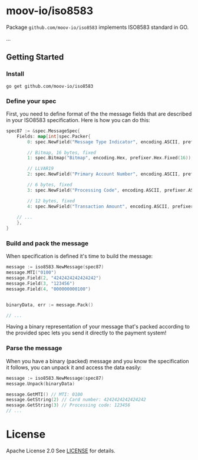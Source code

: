 # moov-io/iso8583

Package `github.com/moov-io/iso8583` implements ISO8583 standard in GO.

...

## Getting Started

### Install

```
go get github.com/moov-io/iso8583
```

### Define your spec

First, you need to define format of the the message fields that are described in your ISO8583 specification.
Here is how you can do this:

```go
spec87 := &spec.MessageSpec{
    Fields: map[int]spec.Packer{
        0: spec.NewField("Message Type Indicator", encoding.ASCII, prefixer.ASCII.Fixed(4)),

        // Bitmap, 16 bytes, fixed
        1: spec.Bitmap("Bitmap", encoding.Hex, prefixer.Hex.Fixed(16)),

        // LLVAR19
        2: spec.NewField("Primary Account Number", encoding.ASCII, prefixer.ASCII.LL(19)),

        // 6 bytes, fixed
        3: spec.NewField("Processing Code", encoding.ASCII, prefixer.ASCII.Fixed(6)),

        // 12 bytes, fixed
        4: spec.NewField("Transaction Amount", encoding.ASCII, prefixer.ASCII.Fixed(12)),
	
	// ...
    },
}
```

### Build and pack the message

When specification is defined it's time to build the message:

```go
message := iso8583.NewMessage(spec87)
message.MTI("0100")
message.Field(2, "4242424242424242")
message.Field(3, "123456")
message.Field(4, "000000000100")


binaryData, err := message.Pack()

// ...
```

Having a binary representation of your message that's packed according to the provided spec lets you send it directly to the payment system!

### Parse the message

When you have a binary (packed) message and you know the specification it follows, you can unpack it and access the data easily:

```go
message := iso8583.NewMessage(spec87)
message.Unpack(binaryData)

message.GetMTI() // MTI: 0100
message.GetString(2) // Card number: 4242424242424242
message.GetString(3) // Processing code: 123456
// ...

```

# License

Apache License 2.0 See [LICENSE](LICENSE) for details.
